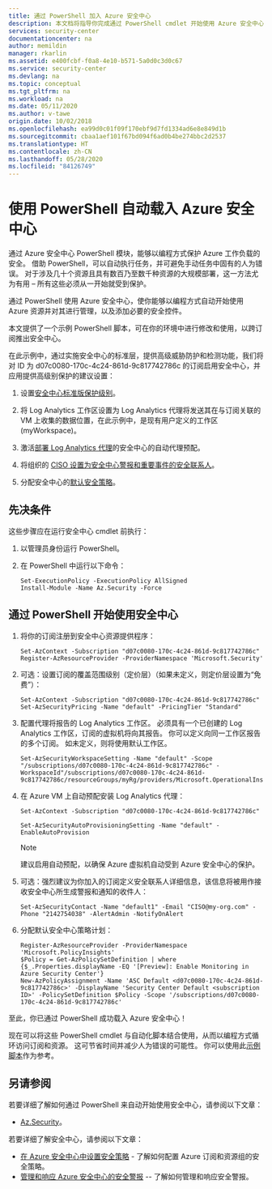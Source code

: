 ```yaml
---
title: 通过 PowerShell 加入 Azure 安全中心
description: 本文档将指导你完成通过 PowerShell cmdlet 开始使用 Azure 安全中心的过程。
services: security-center
documentationcenter: na
author: memildin
manager: rkarlin
ms.assetid: e400fcbf-f0a8-4e10-b571-5a0d0c3d0c67
ms.service: security-center
ms.devlang: na
ms.topic: conceptual
ms.tgt_pltfrm: na
ms.workload: na
ms.date: 05/11/2020
ms.author: v-tawe
origin.date: 10/02/2018
ms.openlocfilehash: ea99d0c01f09f170ebf9d7fd1334ad6e8e849d1b
ms.sourcegitcommit: cbaa1aef101f67bd094f6ad0b4be274bbc2d2537
ms.translationtype: HT
ms.contentlocale: zh-CN
ms.lasthandoff: 05/28/2020
ms.locfileid: "84126749"
---
```

# <a name="automate-onboarding-of-azure-security-center-using-powershell"></a>使用 PowerShell 自动载入 Azure 安全中心

通过 Azure 安全中心 PowerShell 模块，能够以编程方式保护 Azure 工作负载的安全。
借助 PowerShell，可以自动执行任务，并可避免手动任务中固有的人为错误。 对于涉及几十个资源且具有数百乃至数千种资源的大规模部署，这一方法尤为有用 – 所有这些必须从一开始就受到保护。

通过 PowerShell 使用 Azure 安全中心，使你能够以编程方式自动开始使用 Azure 资源并对其进行管理，以及添加必要的安全控件。

本文提供了一个示例 PowerShell 脚本，可在你的环境中进行修改和使用，以跨订阅推出安全中心。 

在此示例中，通过实施安全中心的标准层，提供高级威胁防护和检测功能，我们将对 ID 为 d07c0080-170c-4c24-861d-9c817742786c 的订阅启用安全中心，并应用提供高级别保护的建议设置：

1. 设置[安全中心标准版保护级别](https://www.azure.cn/pricing/details/security-center/)。 
 
2. 将 Log Analytics 工作区设置为 Log Analytics 代理将发送其在与订阅关联的 VM 上收集的数据位置，在此示例中，是现有用户定义的工作区 (myWorkspace)。

3. 激活[部署 Log Analytics 代理](security-center-enable-data-collection.md#auto-provision-mma)的安全中心的自动代理预配。

5. 将组织的 [CISO 设置为安全中心警报和重要事件的安全联系人](security-center-provide-security-contact-details.md)。

6. 分配安全中心的[默认安全策略](tutorial-security-policy.md)。

## <a name="prerequisites"></a>先决条件

这些步骤应在运行安全中心 cmdlet 前执行：

1.  以管理员身份运行 PowerShell。
2.  在 PowerShell 中运行以下命令：
      
        Set-ExecutionPolicy -ExecutionPolicy AllSigned
        Install-Module -Name Az.Security -Force

## <a name="onboard-security-center-using-powershell"></a>通过 PowerShell 开始使用安全中心

1.  将你的订阅注册到安全中心资源提供程序：

        Set-AzContext -Subscription "d07c0080-170c-4c24-861d-9c817742786c"
        Register-AzResourceProvider -ProviderNamespace 'Microsoft.Security' 

2.  可选：设置订阅的覆盖范围级别（定价层）（如果未定义，则定价层设置为“免费”）：

        Set-AzContext -Subscription "d07c0080-170c-4c24-861d-9c817742786c"
        Set-AzSecurityPricing -Name "default" -PricingTier "Standard"

3.  配置代理将报告的 Log Analytics 工作区。 必须具有一个已创建的 Log Analytics 工作区，订阅的虚拟机将向其报告。 你可以定义向同一工作区报告的多个订阅。 如未定义，则将使用默认工作区。

        Set-AzSecurityWorkspaceSetting -Name "default" -Scope
        "/subscriptions/d07c0080-170c-4c24-861d-9c817742786c" -WorkspaceId"/subscriptions/d07c0080-170c-4c24-861d-9c817742786c/resourceGroups/myRg/providers/Microsoft.OperationalInsights/workspaces/myWorkspace"

4.  在 Azure VM 上自动预配安装 Log Analytics 代理：
    
        Set-AzContext -Subscription "d07c0080-170c-4c24-861d-9c817742786c"
    
        Set-AzSecurityAutoProvisioningSetting -Name "default" -EnableAutoProvision

    > [!NOTE]
    > 建议启用自动预配，以确保 Azure 虚拟机自动受到 Azure 安全中心的保护。
    >

5.  可选：强烈建议为你加入的订阅定义安全联系人详细信息，该信息将被用作接收安全中心所生成警报和通知的收件人：

        Set-AzSecurityContact -Name "default1" -Email "CISO@my-org.com" -Phone "2142754038" -AlertAdmin -NotifyOnAlert 

6.  分配默认安全中心策略计划：

        Register-AzResourceProvider -ProviderNamespace 'Microsoft.PolicyInsights'
        $Policy = Get-AzPolicySetDefinition | where {$_.Properties.displayName -EQ '[Preview]: Enable Monitoring in Azure Security Center'}
        New-AzPolicyAssignment -Name 'ASC Default <d07c0080-170c-4c24-861d-9c817742786c>' -DisplayName 'Security Center Default <subscription ID>' -PolicySetDefinition $Policy -Scope '/subscriptions/d07c0080-170c-4c24-861d-9c817742786c'

至此，你已通过 PowerShell 成功载入 Azure 安全中心！

现在可以将这些 PowerShell cmdlet 与自动化脚本结合使用，从而以编程方式循环访问订阅和资源。 这可节省时间并减少人为错误的可能性。 你可以使用此[示例脚本](https://github.com/Microsoft/Azure-Security-Center/blob/master/quickstarts/ASC-Samples.ps1)作为参考。






## <a name="see-also"></a>另请参阅
若要详细了解如何通过 PowerShell 来自动开始使用安全中心，请参阅以下文章：

* [Az.Security](https://docs.microsoft.com/powershell/module/az.security)。

若要详细了解安全中心，请参阅以下文章：

* [在 Azure 安全中心中设置安全策略](tutorial-security-policy.md) - 了解如何配置 Azure 订阅和资源组的安全策略。
* [管理和响应 Azure 安全中心的安全警报](security-center-managing-and-responding-alerts.md) -- 了解如何管理和响应安全警报。